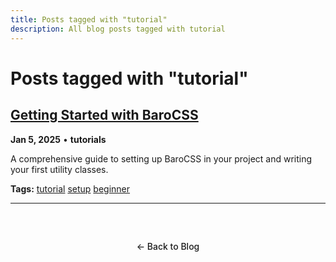 ```yaml
---
title: Posts tagged with "tutorial"
description: All blog posts tagged with tutorial
---
```


# Posts tagged with "tutorial"

## [Getting Started with BaroCSS](/blog/2025/getting-started)

**Jan 5, 2025** • **tutorials**

A comprehensive guide to setting up BaroCSS in your project and writing your first utility classes.

**Tags:** [tutorial](/blog/tags/tutorial) [setup](/blog/tags/setup) [beginner](/blog/tags/beginner)

---

<div class="back-to-blog">
  <a href="/blog/" class="back-link">← Back to Blog</a>
</div>

<style>
.back-to-blog {
  text-align: center;
  margin: 3rem 0;
}

.back-link {
  display: inline-block;
  padding: 0.75rem 1.5rem;
  background: var(--vp-c-bg-soft);
  color: var(--vp-c-text-1);
  text-decoration: none;
  border-radius: 8px;
  border: 1px solid var(--vp-c-divider);
  transition: all 0.2s ease;
  font-weight: 500;
}

.back-link:hover {
  background: var(--vp-c-brand);
  color: white;
  border-color: var(--vp-c-brand);
}
</style>